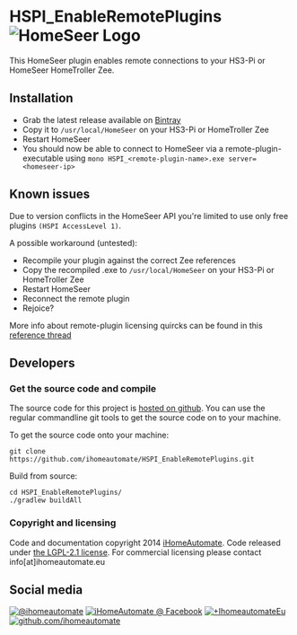 HSPI_EnableRemotePlugins ![HomeSeer Logo](https://lh5.googleusercontent.com/-ouDt6liIFbo/AAAAAAAAAAI/AAAAAAAAAgA/f-7s9hTpPzw/photo.jpg?sz=20)
==========================

This HomeSeer plugin enables remote connections to your HS3-Pi or HomeSeer HomeTroller Zee.

## Installation
* Grab the latest release available on [Bintray](https://bintray.com/ihomeautomate/HomeSeer/HSPI_EnableRemotePlugins) 
* Copy it to `/usr/local/HomeSeer` on your HS3-Pi or HomeTroller Zee 
* Restart HomeSeer
* You should now be able to connect to HomeSeer via a remote-plugin-executable using `mono HSPI_<remote-plugin-name>.exe server=<homeseer-ip>`


## Known issues

Due to version conflicts in the HomeSeer API you're limited to use only free plugins `(HSPI AccessLevel 1)`. 

A possible workaround (untested):
 
* Recompile your plugin against the correct Zee references
* Copy the recompiled .exe to `/usr/local/HomeSeer` on your HS3-Pi or HomeTroller Zee
* Restart HomeSeer
* Reconnect the remote plugin    
* Rejoice?

More info about remote-plugin licensing quircks can be found in this [reference thread](http://forums.homeseer.com/showthread.php?t=169287)

## Developers
### Get the source code and compile

The source code for this project is [hosted on github](https://github.com/ihomeautomate/HSPI_EnableRemotePlugins). You can use the regular commandline git tools to get the source code on to your machine.

To get the source code onto your machine:

    git clone https://github.com/ihomeautomate/HSPI_EnableRemotePlugins.git

Build from source:
    
    cd HSPI_EnableRemotePlugins/
    ./gradlew buildAll
    
### Copyright and licensing
    
Code and documentation copyright 2014 [iHomeAutomate](http://www.iHomeAutomate.eu). Code released under [the LGPL-2.1 license](LICENSE.txt). For commercial licensing please contact info[at]ihomeautomate.eu
    
## Social media

<!-- Please don't remove this: Grab your social icons from https://github.com/carlsednaoui/gitsocial -->

[![@ihomeautomate][1.1]][1]
[![iHomeAutomate @ Facebook][2.1]][2]
[![+IhomeautomateEu][3.1]][3]
[![github.com/ihomeautomate][6.1]][6]

<!-- links to social media icons -->
<!-- no need to change these -->

<!-- icons with padding -->

[1.1]: http://i.imgur.com/tXSoThF.png (twitter icon with padding)
[2.1]: http://i.imgur.com/P3YfQoD.png (facebook icon with padding)
[3.1]: http://i.imgur.com/yCsTjba.png (google plus icon with padding)
[4.1]: http://i.imgur.com/YckIOms.png (tumblr icon with padding)
[5.1]: http://i.imgur.com/1AGmwO3.png (dribbble icon with padding)
[6.1]: http://i.imgur.com/0o48UoR.png (github icon with padding)

<!-- icons without padding -->

[1.2]: http://i.imgur.com/wWzX9uB.png (twitter icon without padding)
[2.2]: http://i.imgur.com/fep1WsG.png (facebook icon without padding)
[3.2]: http://i.imgur.com/VlgBKQ9.png (google plus icon without padding)
[4.2]: http://i.imgur.com/jDRp47c.png (tumblr icon without padding)
[5.2]: http://i.imgur.com/Vvy3Kru.png (dribbble icon without padding)
[6.2]: http://i.imgur.com/9I6NRUm.png (github icon without padding)


<!-- links to your social media accounts -->
<!-- update these accordingly -->

[1]: http://twitter.com/ihomeautomate
[2]: https://facebook.com/pages/iHomeAutomate/218034961586842
[3]: https://plus.google.com/+IhomeautomateEu
[6]: http://github.com/ihomeautomate

<!-- Please don't remove this: Grab your social icons from https://github.com/carlsednaoui/gitsocial -->    
